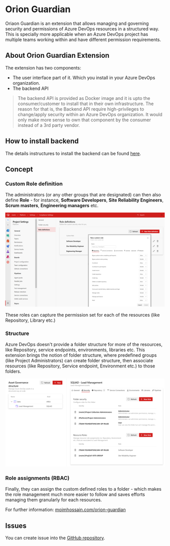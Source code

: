 # Orion Guardian

Oriaon Guardian is an extension that allows managing and governing security and permissions of Azure DevOps resources in a structured way. This is specially more applicable when an Azure DevOps project has multiple teams working within and have different permission requirements. 

## About Orion Guardian Extension

The extension has two components:

- The user interface part of it. Which you install in your Azure DevOps organization.
- The backend API 

> The backend API is provided as Docker image and it is upto the consumer/customer to install that in their own infrastructure. The reason for that is, the Backend API require high-privileges to change/apply security within an Azure DevOps organization. It would only make more sense to own that component by the consumer instead of a 3rd party vendor. 

## How to install backend

The details instructures to install the backend can be found [here](https://moimhossain.com/2024/01/04/orion-guardian/). 

## Concept

### Custom Role definition
The administrators (or any other groups that are designated) can then also define **Role** - for instance, __Software Developers__, __Site Reliability Engineers__, __Scrum masters__, __Engineering managers__ etc. 

![Custom role definition](screenshots/1.png)

These roles can capture the permission set for each of the resources (like Repository, Library etc.)

### Structure
Azure DevOps doesn't provide a folder structure for more of the resources, like Repository, service endpoints, environments, libraries etc. This extension brings the notion of folder structure, where predefined groups (like Project Administrators) can create folder structure, then associate resources (like Repository, Service endpoint, Environment etc.) to those folders. 

![Custom role definition](screenshots/2.png)

### Role assignments (RBAC)
Finally, they can assign the custom defined roles to a folder - which makes the role management much more easier to follow and saves efforts managing them granularly for each resources. 



For further information: [moimhossain.com/orion-guardian](https://moimhossain.com/2024/01/04/orion-guardian/)

## Issues

You can create issue into the [GitHub repository](https://github.com/MoimHossain/orion-guardian/issues). 